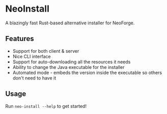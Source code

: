 # NeoInstall

A blazingly fast Rust-based alternative installer for NeoForge.

## Features

- Support for both client & server
- Nice CLI interface
- Support for auto-downloading all the resources it needs
- Ability to change the Java executable for the installer
- Automated mode - embeds the version inside the executable so others don't need to have it

## Usage

Run `neo-install --help` to get started!
